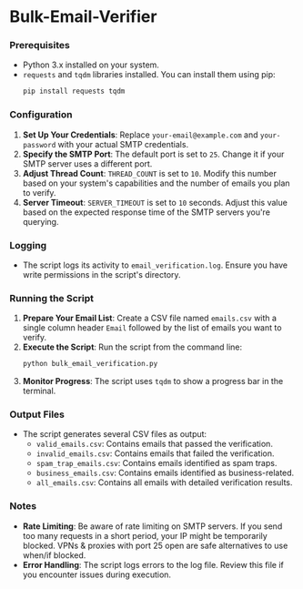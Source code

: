 # Bulk-Email-Verifier

### Prerequisites
- Python 3.x installed on your system.
- `requests` and `tqdm` libraries installed. You can install them using pip:
  ```bash
  pip install requests tqdm
  ```

### Configuration
1. **Set Up Your Credentials**: Replace `your-email@example.com` and `your-password` with your actual SMTP credentials.
2. **Specify the SMTP Port**: The default port is set to `25`. Change it if your SMTP server uses a different port.
3. **Adjust Thread Count**: `THREAD_COUNT` is set to `10`. Modify this number based on your system's capabilities and the number of emails you plan to verify.
4. **Server Timeout**: `SERVER_TIMEOUT` is set to `10` seconds. Adjust this value based on the expected response time of the SMTP servers you're querying.

### Logging
- The script logs its activity to `email_verification.log`. Ensure you have write permissions in the script's directory.

### Running the Script
1. **Prepare Your Email List**: Create a CSV file named `emails.csv` with a single column header `Email` followed by the list of emails you want to verify.
2. **Execute the Script**: Run the script from the command line:
   ```bash
   python bulk_email_verification.py
   ```
3. **Monitor Progress**: The script uses `tqdm` to show a progress bar in the terminal.

### Output Files
- The script generates several CSV files as output:
  - `valid_emails.csv`: Contains emails that passed the verification.
  - `invalid_emails.csv`: Contains emails that failed the verification.
  - `spam_trap_emails.csv`: Contains emails identified as spam traps.
  - `business_emails.csv`: Contains emails identified as business-related.
  - `all_emails.csv`: Contains all emails with detailed verification results.

### Notes
- **Rate Limiting**: Be aware of rate limiting on SMTP servers. If you send too many requests in a short period, your IP might be temporarily blocked. VPNs & proxies with port 25 open are safe alternatives to use when/if blocked.
- **Error Handling**: The script logs errors to the log file. Review this file if you encounter issues during execution.

